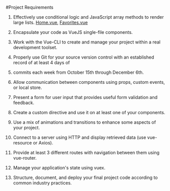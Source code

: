 #Project Requirements

1. Effectively use conditional logic and JavaScript array methods to render large lists.
  [Home.vue](./src/views/home.vue), [Favorites.vue](./src/views/favorites.vue) 

2. Encapsulate your code as VueJS single-file components.

3. Work with the Vue-CLI to create and manage your project within a real development toolset.

4. Properly use Git for your source version control with an established record of at least 4 days of 

5. commits each week from October 15th through December 6th.

6. Allow communication between components using props, custom events, or local store.

7. Present a form for user input that provides useful form validation and feedback.

8. Create a custom directive and use it on at least one of your components.

9. Use a mix of animations and transitions to enhance some aspects of your project.

10. Connect to a server using HTTP and display retrieved data (use vue-resource or Axios).

11. Provide at least 3 different routes with navigation between them using vue-router.

12. Manage your application's state using vuex.

13. Structure, document, and deploy your final project code according to common industry practices.
